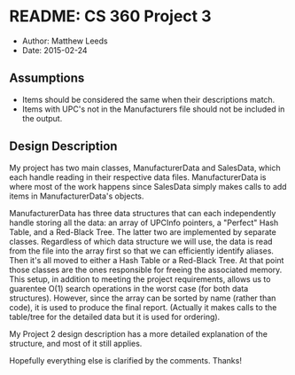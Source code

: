 # README: CS 360 Project 3 #
* Author: Matthew Leeds
* Date: 2015-02-24

## Assumptions ##
* Items should be considered the same when their descriptions match.
* Items with UPC's not in the Manufacturers file should not be included in the output.

## Design Description ##

My project has two main classes, ManufacturerData and SalesData, which each handle reading in their respective
data files. ManufacturerData is where most of the work happens since SalesData simply makes calls
to add items in ManufacturerData's objects. 

ManufacturerData has three data structures that can each independently handle storing all the data:
an array of UPCInfo pointers, a "Perfect" Hash Table, and a Red-Black Tree. The latter two are implemented
by separate classes. Regardless of which data structure we will use, the data is read from the file into the 
array first so that we can efficiently identify aliases. Then it's all moved to either a Hash Table or a Red-Black Tree.
At that point those classes are the ones responsible for freeing the associated memory. This setup, in addition to 
meeting the project requirements, allows us to guarentee O(1) search operations in the worst case (for both data structures).
However, since the array can be sorted by name (rather than code), it is used to produce the final report.
(Actually it makes calls to the table/tree for the detailed data but it is used for ordering).

My Project 2 design description has a more detailed explanation of the structure, and most of it still applies.

Hopefully everything else is clarified by the comments. Thanks!

